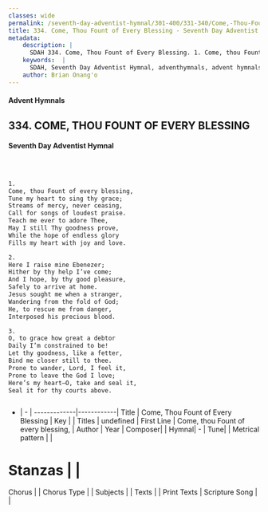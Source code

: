 ```yaml
---
classes: wide
permalink: /seventh-day-adventist-hymnal/301-400/331-340/Come,-Thou-Fount-of-Every-Blessing/
title: 334. Come, Thou Fount of Every Blessing - Seventh Day Adventist Hymnal
metadata:
    description: |
      SDAH 334. Come, Thou Fount of Every Blessing. 1. Come, thou Fount of every blessing, Tune my heart to sing thy grace; Streams of mercy, never ceasing, Call for songs of loudest praise. Teach me ever to adore Thee, May I still Thy goodness prove, While the hope of endless glory Fills my heart with joy and love.
    keywords:  |
      SDAH, Seventh Day Adventist Hymnal, adventhymnals, advent hymnals, Come, Thou Fount of Every Blessing, Come, thou Fount of every blessing, 
    author: Brian Onang'o
---
```


#### Advent Hymnals
## 334. COME, THOU FOUNT OF EVERY BLESSING
#### Seventh Day Adventist Hymnal

```txt



1.
Come, thou Fount of every blessing,
Tune my heart to sing thy grace;
Streams of mercy, never ceasing,
Call for songs of loudest praise.
Teach me ever to adore Thee,
May I still Thy goodness prove,
While the hope of endless glory
Fills my heart with joy and love.

2.
Here I raise mine Ebenezer;
Hither by thy help I’ve come;
And I hope, by thy good pleasure,
Safely to arrive at home.
Jesus sought me when a stranger,
Wandering from the fold of God;
He, to rescue me from danger,
Interposed his precious blood.

3.
O, to grace how great a debtor
Daily I’m constrained to be!
Let thy goodness, like a fetter,
Bind me closer still to thee.
Prone to wander, Lord, I feel it,
Prone to leave the God I love;
Here’s my heart–O, take and seal it,
Seal it for thy courts above.



```

- |   -  |
-------------|------------|
Title | Come, Thou Fount of Every Blessing |
Key |  |
Titles | undefined |
First Line | Come, thou Fount of every blessing, |
Author | 
Year | 
Composer|  |
Hymnal|  - |
Tune|  |
Metrical pattern | |
# Stanzas |  |
Chorus |  |
Chorus Type |  |
Subjects |  |
Texts |  |
Print Texts | 
Scripture Song |  |
  
